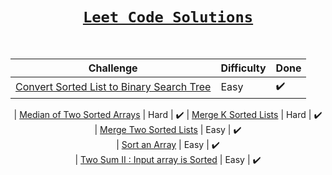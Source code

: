 <div align = "center">
  
# [`Leet Code Solutions`](#)
  
</br>  

| Challenge           | Difficulty | Done |
|----------------|---------------|---------------|
| [Convert Sorted List to Binary Search Tree](https://github.com/a3X3k/Leet-Code-Solutions/tree/main/Convert%20Sorted%20List%20to%20Binary%20Search%20Tree/readme.md)    | Easy | :heavy_check_mark:

| [Median of Two Sorted Arrays](https://github.com/a3X3k/Leet-Code-Solutions/blob/main/Median%20of%20Two%20Sorted%20Arrays/readme.md)    | Hard | :heavy_check_mark: 
| [Merge K Sorted Lists](https://github.com/a3X3k/Leet-Code-Solutions/blob/main/Merge%20K%20Sorted%20Lists/readme.md)    | Hard | :heavy_check_mark:  
| [Merge Two Sorted Lists](https://github.com/a3X3k/Leet-Code-Solutions/blob/main/Merge%20Two%20Sorted%20Lists/readme.md)    | Easy | :heavy_check_mark:  
| [Sort an Array](https://github.com/a3X3k/Leet-Code-Solutions/tree/main/Sort%20an%20Array/readme.md)    | Easy | :heavy_check_mark:  
| [Two Sum II : Input array is Sorted](https://github.com/a3X3k/Leet-Code-Solutions/tree/main/Two%20Sum%20II%20:%20Input%20array%20is%20Sorted/readme.md)    | Easy | :heavy_check_mark: 

</div>




